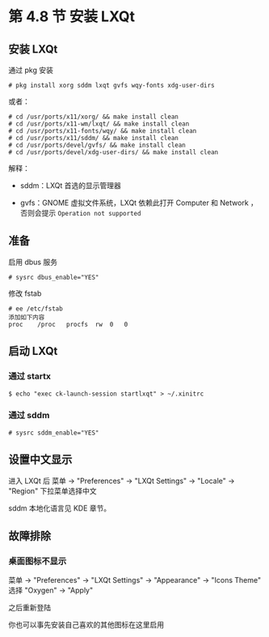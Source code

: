 # 第 4.8 节 安装 LXQt

## 安装 LXQt

通过 pkg 安装

```shell-session
# pkg install xorg sddm lxqt gvfs wqy-fonts xdg-user-dirs
```

或者：

```shell-session
# cd /usr/ports/x11/xorg/ && make install clean
# cd /usr/ports/x11-wm/lxqt/ && make install clean
# cd /usr/ports/x11-fonts/wqy/ && make install clean
# cd /usr/ports/x11/sddm/ && make install clean
# cd /usr/ports/devel/gvfs/ && make install clean
# cd /usr/ports/devel/xdg-user-dirs/ && make install clean
```

解释：

- sddm：LXQt 首选的显示管理器

- gvfs：GNOME 虚拟文件系统，LXQt 依赖此打开 Computer 和 Network ，否则会提示 `Operation not supported`

## 准备

启用 dbus 服务

```shell-session
# sysrc dbus_enable="YES"
```

修改 fstab

```shell-session
# ee /etc/fstab
添加如下内容
proc	/proc	procfs	rw	0	0
```

## 启动 LXQt

### 通过 startx

```shell-session
$ echo "exec ck-launch-session startlxqt" > ~/.xinitrc
```

### 通过 sddm

```shell-session
# sysrc sddm_enable="YES"
```

## 设置中文显示

进入 LXQt 后 菜单 -> "Preferences" -> "LXQt Settings" -> "Locale" -> "Region" 下拉菜单选择中文

sddm 本地化语言见 KDE 章节。


## 故障排除

### 桌面图标不显示

菜单 -> "Preferences" -> "LXQt Settings" -> "Appearance" -> "Icons Theme" 选择 "Oxygen" -> "Apply"

之后重新登陆

你也可以事先安装自己喜欢的其他图标在这里启用